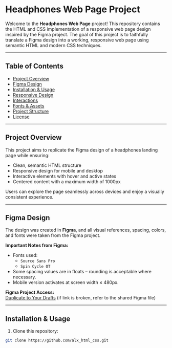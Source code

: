 # Headphones Web Page Project

Welcome to the **Headphones Web Page** project! This repository contains the HTML and CSS implementation of a responsive web page design inspired by the Figma project. The goal of this project is to faithfully translate a Figma design into a working, responsive web page using semantic HTML and modern CSS techniques.

---

## Table of Contents

- [Project Overview](#project-overview)  
- [Figma Design](#figma-design)  
- [Installation & Usage](#installation--usage)  
- [Responsive Design](#responsive-design)  
- [Interactions](#interactions)  
- [Fonts & Assets](#fonts--assets)  
- [Project Structure](#project-structure)  
- [License](#license)  

---

## Project Overview

This project aims to replicate the Figma design of a headphones landing page while ensuring:

- Clean, semantic HTML structure  
- Responsive design for mobile and desktop  
- Interactive elements with hover and active states  
- Centered content with a maximum width of 1000px  

Users can explore the page seamlessly across devices and enjoy a visually consistent experience.

---

## Figma Design

The design was created in **Figma**, and all visual references, spacing, colors, and fonts were taken from the Figma project.  

**Important Notes from Figma:**

- Fonts used:  
  - `Source Sans Pro`  
  - `Spin Cycle OT`  
- Some spacing values are in floats – rounding is acceptable where necessary.  
- Mobile version activates at screen width ≤ 480px.  

**Figma Project Access:**  
[Duplicate to Your Drafts](#) (if link is broken, refer to the shared Figma file)

---

## Installation & Usage

1. Clone this repository:

```bash
git clone https://github.com/alx_html_css.git
